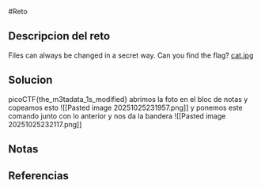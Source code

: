 #Reto 
## Descripcion del reto
Files can always be changed in a secret way. Can you find the flag? [cat.jpg](https://mercury.picoctf.net/static/149ab4b27d16922142a1e8381677d76f/cat.jpg)
## Solucion
picoCTF{the_m3tadata_1s_modified}
abrimos la foto en el bloc de notas y copeamos esto
![[Pasted image 20251025231957.png]]
y ponemos este comando junto con lo anterior y nos da la bandera
![[Pasted image 20251025232117.png]]

## Notas

## Referencias
